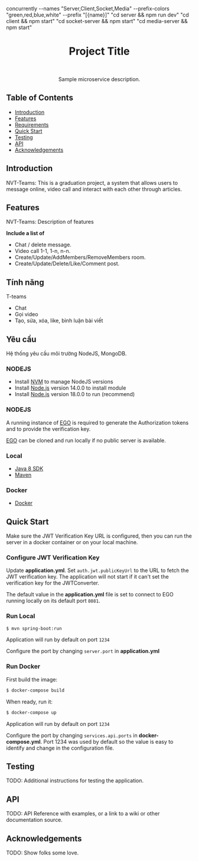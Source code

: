 concurrently --names "Server,Client,Socket,Media" --prefix-colors "green,red,blue,white" --prefix "[{name}]" "cd server && npm run dev" "cd client && npm start" "cd socket-server && npm start" "cd media-server && npm start"


<h1 align="center"> Project Title </h1> <br>

<p align="center">
  Sample microservice description.
</p>


## Table of Contents

- [Introduction](#introduction)
- [Features](#features)
- [Requirements](#requirements)
- [Quick Start](#quick-start)
- [Testing](#testing)
- [API](#requirements)
- [Acknowledgements](#acknowledgements)




## Introduction

NVT-Teams: This is a graduation project, a system that allows users to message online, video call and interact with each other through articles.

## Features
NVT-Teams: Description of features

**Include a list of**
* Chat / delete message.
* Video call 1-1, 1-n, n-n.
* Create/Update/AddMembers/RemoveMembers room.
* Create/Update/Delete/Like/Comment post.
## Tính năng
T-teams

* Chat
* Gọi video
* Tạo, sửa, xóa, like, bình luận bài viết


## Yêu cầu
Hệ thống yêu cầu môi trường NodeJS, MongoDB.


### NODEJS
- Install [NVM](https://github.com/nvm-sh/nvm) to manage NodeJS versions
- Install [Node.js](https://nodejs.org/en/) version 14.0.0 to install module
- Install [Node.js](https://nodejs.org/en/) version 18.0.0 to run (recommend)
### NODEJS
A running instance of [EGO](https://github.com/overture-stack/ego/) is required to generate the Authorization tokens and to provide the verification key.

[EGO](https://github.com/overture-stack/ego/) can be cloned and run locally if no public server is available. 


### Local
* [Java 8 SDK](http://www.oracle.com/technetwork/java/javase/downloads/jdk8-downloads-2133151.html)
* [Maven](https://maven.apache.org/download.cgi)


### Docker
* [Docker](https://www.docker.com/get-docker)


## Quick Start
Make sure the JWT Verification Key URL is configured, then you can run the server in a docker container or on your local machine.

### Configure JWT Verification Key
Update __application.yml__. Set `auth.jwt.publicKeyUrl` to the URL to fetch the JWT verification key. The application will not start if it can't set the verification key for the JWTConverter.

The default value in the __application.yml__ file is set to connect to EGO running locally on its default port `8081`.

### Run Local
```bash
$ mvn spring-boot:run
```

Application will run by default on port `1234`

Configure the port by changing `server.port` in __application.yml__


### Run Docker

First build the image:
```bash
$ docker-compose build
```

When ready, run it:
```bash
$ docker-compose up
```

Application will run by default on port `1234`

Configure the port by changing `services.api.ports` in __docker-compose.yml__. Port 1234 was used by default so the value is easy to identify and change in the configuration file.


## Testing
TODO: Additional instructions for testing the application.


## API
TODO: API Reference with examples, or a link to a wiki or other documentation source.

## Acknowledgements
TODO: Show folks some love.